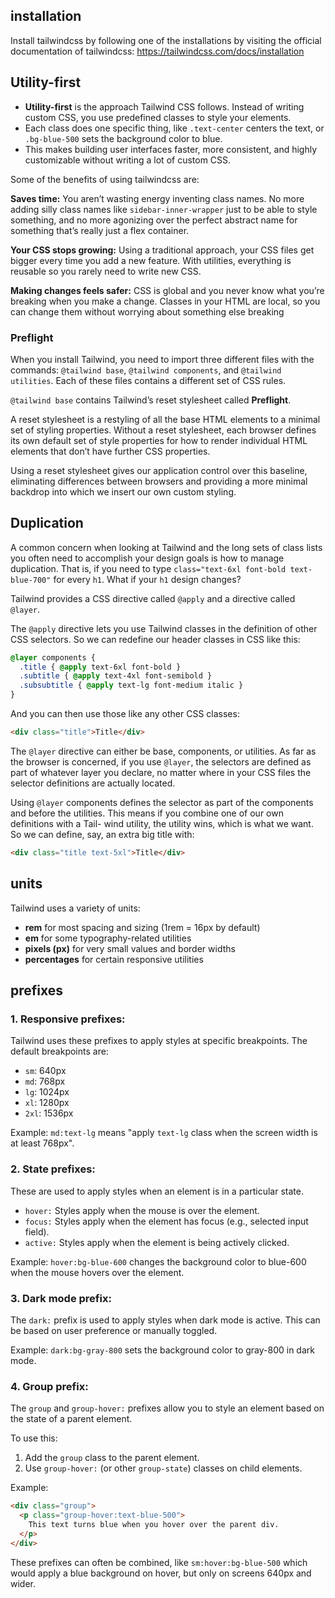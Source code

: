 ## installation
Install tailwindcss by following one of the installations by visiting the official documentation of tailwindcss: https://tailwindcss.com/docs/installation

## Utility-first
- **Utility-first** is the approach Tailwind CSS follows. Instead of writing custom CSS, you use predefined classes to style your elements.
- Each class does one specific thing, like `.text-center` centers the text, or `.bg-blue-500` sets the background color to blue.
- This makes building user interfaces faster, more consistent, and highly customizable without writing a lot of custom CSS.

Some of the benefits of using tailwindcss are:

**Saves time:** You aren’t wasting energy inventing class names. No more adding silly class names like `sidebar-inner-wrapper` just to be able to style something, and no more agonizing over the perfect abstract name for something that’s really just a flex container.

**Your CSS stops growing:** Using a traditional approach, your CSS files get bigger every time you add a new feature. With utilities, everything is reusable so you rarely need to write new CSS.

**Making changes feels safer:** CSS is global and you never know what you’re breaking when you make a change. Classes in your HTML are local, so you can change them without worrying about something else breaking
### Preflight
When you install Tailwind, you need to import three different files with the commands: `@tailwind base`, `@tailwind components`, and `@tailwind utilities`. Each of these files contains a different set of CSS rules. 

`@tailwind base` contains Tailwind’s reset stylesheet called **Preflight**. 

A reset stylesheet is a restyling of all the base HTML elements to a minimal set of styling properties. Without a reset stylesheet, each browser defines its own default set of style properties for how to render individual HTML elements that don’t have further CSS properties. 

Using a reset stylesheet gives our application control over this baseline, eliminating differences between browsers and providing a more minimal backdrop into which we insert our own custom styling.

## Duplication
A common concern when looking at Tailwind and the long sets of class lists you often need to accomplish your design goals is how to manage duplication. That is, if you need to type `class="text-6xl font-bold text-blue-700"` for every `h1`. What if your `h1` design changes?

Tailwind provides a CSS directive called `@apply` and a directive called `@layer`.

The `@apply` directive lets you use Tailwind classes in the definition of other CSS selectors. So we can redefine our header classes in CSS like this:

```css
@layer components {
  .title { @apply text-6xl font-bold }
  .subtitle { @apply text-4xl font-semibold }
  .subsubtitle { @apply text-lg font-medium italic }
}
```
And you can then use those like any other CSS classes:

```html
<div class="title">Title</div>
```

The `@layer` directive can either be base, components, or utilities. As far as the browser is concerned, if you use `@layer`, the selectors are defined as part of whatever layer you declare, no matter where in your CSS files the selector definitions are actually located.

Using `@layer` components defines the selector as part of the components and before the utilities. This means if you combine one of our own definitions with a Tail- wind utility, the utility wins, which is what we want. So we can define, say, an extra big title with:
```html
<div class="title text-5xl">Title</div>
```
## units
Tailwind uses a variety of units:
- **rem** for most spacing and sizing (1rem = 16px by default)
- **em** for some typography-related utilities
- **pixels (px)** for very small values and border widths
- **percentages** for certain responsive utilities



## prefixes
### 1. Responsive prefixes:
Tailwind uses these prefixes to apply styles at specific breakpoints. The default breakpoints are:

- `sm`: 640px
- `md`: 768px
- `lg`: 1024px
- `xl`: 1280px
- `2xl`: 1536px

Example: `md:text-lg` means "apply `text-lg` class when the screen width is at least 768px".

### 2. State prefixes:
These are used to apply styles when an element is in a particular state.

- `hover:` Styles apply when the mouse is over the element.
- `focus:` Styles apply when the element has focus (e.g., selected input field).
- `active:` Styles apply when the element is being actively clicked.

Example: `hover:bg-blue-600` changes the background color to blue-600 when the mouse hovers over the element.

### 3. Dark mode prefix:
The `dark:` prefix is used to apply styles when dark mode is active. This can be based on user preference or manually toggled.

Example: `dark:bg-gray-800` sets the background color to gray-800 in dark mode.

### 4. Group prefix:
The `group` and `group-hover:` prefixes allow you to style an element based on the state of a parent element.

To use this:

1. Add the `group` class to the parent element.
2. Use `group-hover:` (or other `group-state`) classes on child elements.

Example:

```html
<div class="group">
  <p class="group-hover:text-blue-500">
    This text turns blue when you hover over the parent div.
  </p>
</div>
```
These prefixes can often be combined, like `sm:hover:bg-blue-500` which would apply a blue background on hover, but only on screens 640px and wider.